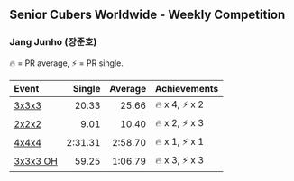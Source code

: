 ## Senior Cubers Worldwide - Weekly Competition
### Jang Junho (장준호)

🔥 = PR average, ⚡ = PR single.

| Event | Single | Average | Achievements|
| :-- | --: | --: | :-- |
| [3x3x3](jang_junho/333.md) | 20.33 | 25.66 | <span style="white-space: nowrap">🔥 x 4, ⚡ x 2</span> |
| [2x2x2](jang_junho/222.md) | 9.01 | 10.40 | <span style="white-space: nowrap">🔥 x 2, ⚡ x 3</span> |
| [4x4x4](jang_junho/444.md) | 2:31.31 | 2:58.70 | <span style="white-space: nowrap">🔥 x 1, ⚡ x 1</span> |
| [<span style="white-space: nowrap">3x3x3 OH</span>](jang_junho/333oh.md) | 59.25 | 1:06.79 | <span style="white-space: nowrap">🔥 x 3, ⚡ x 3</span> |

<!-- Global site tag (gtag.js) - Google Analytics -->
<script async src="https://www.googletagmanager.com/gtag/js?id=UA-86348435-3"></script>
<script>window.dataLayer = window.dataLayer || []; function gtag() {dataLayer.push(arguments);} gtag('js', new Date()); gtag('config', 'UA-86348435-3');</script>
